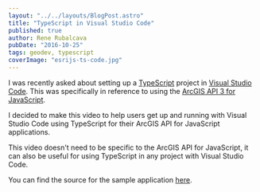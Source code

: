 ```yaml
---
layout: "../../layouts/BlogPost.astro"
title: "TypeScript in Visual Studio Code"
published: true
author: Rene Rubalcava
pubDate: "2016-10-25"
tags: geodev, typescript
coverImage: "esrijs-ts-code.jpg"
---
```


I was recently asked about setting up a [TypeScript](https://www.typescriptlang.org/) project in [Visual Studio Code](https://code.visualstudio.com/). This was specifically in reference to using the [ArcGIS API 3 for JavaScript](https://developers.arcgis.com/javascript/3/).

I decided to make this video to help users get up and running with Visual Studio Code using TypeScript for their ArcGIS API for JavaScript applications.

This video doesn't need to be specific to the ArcGIS API for JavaScript, it can also be useful for using TypeScript in any project with Visual Studio Code.

You can find the source for the sample application [here](https://github.com/odoe/esrijs-ts-demo).

<lite-youtube videoid="oCgmLaXKSdc"></lite-youtube>
